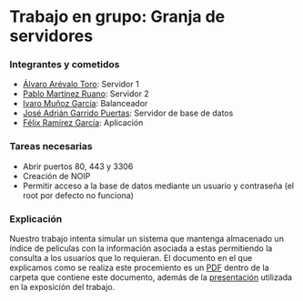# Trabajo en grupo: Granja de servidores

### Integrantes y cometidos
* [Álvaro Arévalo Toro](https://github.com/AlvaroAT95): Servidor 1
* [Pablo Martínez Ruano](https://github.com/pabe94): Servidor 2
* [lvaro Muñoz García](https://github.com/alvaromgs): Balanceador
* [José Adrián Garrido Puertas](https://github.com/JoseAdriGP): Servidor de base de datos
* [Félix Ramírez García](https://github.com/felixramirezgarcia): Aplicación

### Tareas necesarias
* Abrir puertos 80, 443 y 3306
* Creación de NOIP
* Permitir acceso a la base de datos mediante un usuario y contraseña (el root por defecto no funciona)

### Explicación
Nuestro trabajo intenta simular un sistema que mantenga almacenado un índice de peliculas con la información asociada a estas permitiendo la consulta a los usuarios que lo requieran.
El documento en el que explicamos como se realiza este procemiento es un [PDF](https://github.com/pabe94/SWAP/blob/master/Trabajo%20en%20grupo/memoria.pdf) dentro de la carpeta que contiene este documento, además de la [presentación](https://github.com/pabe94/SWAP/blob/master/Trabajo%20en%20grupo/Presentaci%C3%B3n.pdf) utilizada en la exposición del trabajo.

